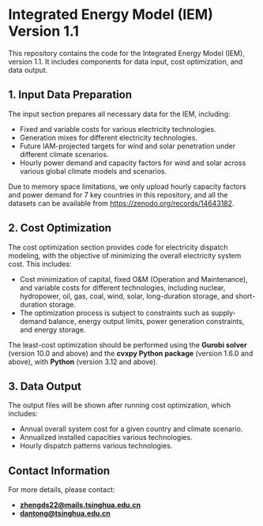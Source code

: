 # Integrated Energy Model (IEM) Version 1.1

This repository contains the code for the Integrated Energy Model (IEM), version 1.1. It includes components for data input, cost optimization, and data output.

## 1. Input Data Preparation
The input section prepares all necessary data for the IEM, including:

- Fixed and variable costs for various electricity technologies.
- Generation mixes for different electricity technologies.
- Future IAM-projected targets for wind and solar penetration under different climate scenarios.
- Hourly power demand and capacity factors for wind and solar across various global climate models and scenarios.

Due to memory space limitations, we only upload hourly capacity factors and power demand for 7 key countries in this repository, and all the datasets can be available from https://zenodo.org/records/14643182.

## 2. Cost Optimization
The cost optimization section provides code for electricity dispatch modeling, with the objective of minimizing the overall electricity system cost. This includes:

-  Cost minimization of capital, fixed O&M (Operation and Maintenance), and variable costs for different technologies, including nuclear, hydropower, oil, gas, coal, wind, solar, long-duration storage, and short-duration storage.
- The optimization process is subject to constraints such as supply-demand balance, energy output limits, power generation constraints, and energy storage.

The least-cost optimization should be performed using the **Gurobi solver** (version 10.0 and above) and the **cvxpy Python package** (version 1.6.0 and above), with **Python** (version 3.12 and above).

## 3. Data Output
The output files will be shown after running cost optimization, which includes:

- Annual overall system cost for a given country and climate scenario.
- Annualized installed capacities various technologies.
- Hourly dispatch patterns various technologies.


## Contact Information
For more details, please contact:

- **zhengds22@mails.tsinghua.edu.cn**
- **dantong@tsinghua.edu.cn**

